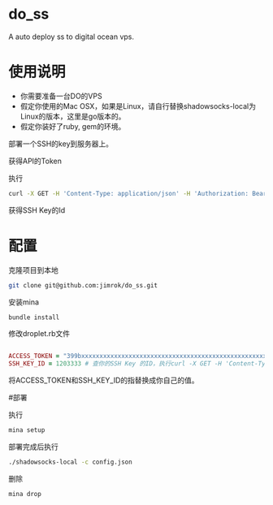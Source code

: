 # do_ss
A auto deploy  ss to digital ocean vps.

# 使用说明

- 你需要准备一台DO的VPS
- 假定你使用的Mac OSX，如果是Linux，请自行替换shadowsocks-local为Linux的版本，这里是go版本的。
- 假定你装好了ruby, gem的环境。


部署一个SSH的key到服务器上。

获得API的Token

执行
```bash
curl -X GET -H 'Content-Type: application/json' -H 'Authorization: Bearer b7d03a6947b217efb6f3ec3bd3504582' "https://api.digitalocean.com/v2/account/keys"

```

获得SSH Key的Id

# 配置

克隆项目到本地

```bash
git clone git@github.com:jimrok/do_ss.git
```
安装mina

```bash
bundle install
```

修改droplet.rb文件

```ruby

ACCESS_TOKEN = "399bxxxxxxxxxxxxxxxxxxxxxxxxxxxxxxxxxxxxxxxxxxxxxxxxxxxxxxxxxxxx" # 更改为你的Access_token.
SSH_KEY_ID = 1203333 # 查你的SSH Key 的ID，执行curl -X GET -H 'Content-Type: application/json' -H 'Authorization: Bearer b7d03a6947b217efb6f3ec3bd3504582' "https://api.digitalocean.com/v2/account/keys"

```

将ACCESS_TOKEN和SSH_KEY_ID的指替换成你自己的值。


#部署

执行

```bash
mina setup

```
部署完成后执行

```bash
./shadowsocks-local -c config.json
```

删除

```bash
mina drop
```
